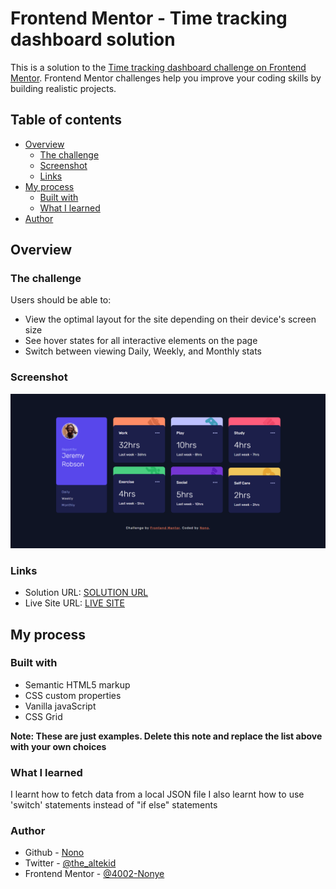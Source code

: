 # Frontend Mentor - Time tracking dashboard solution

This is a solution to the [Time tracking dashboard challenge on Frontend Mentor](https://www.frontendmentor.io/challenges/time-tracking-dashboard-UIQ7167Jw). Frontend Mentor challenges help you improve your coding skills by building realistic projects.

## Table of contents

- [Overview](#overview)
  - [The challenge](#the-challenge)
  - [Screenshot](#screenshot)
  - [Links](#links)
- [My process](#my-process)
  - [Built with](#built-with)
  - [What I learned](#what-i-learned)
- [Author](#author)

## Overview

### The challenge

Users should be able to:

- View the optimal layout for the site depending on their device's screen size
- See hover states for all interactive elements on the page
- Switch between viewing Daily, Weekly, and Monthly stats

### Screenshot

![PAGE SCREENSHOT](time-tracking-dashboard.png)

### Links

- Solution URL: [ SOLUTION URL ](https://www.frontendmentor.io/solutions/time-tracking-dashboard-ae5CUMvHty)
- Live Site URL: [ LIVE SITE ](https://4002-nonye.github.io/Time-tracking-dashboard/)

## My process

### Built with

- Semantic HTML5 markup
- CSS custom properties
- Vanilla javaScript
- CSS Grid

**Note: These are just examples. Delete this note and replace the list above with your own choices**

### What I learned

I learnt how to fetch data from a local JSON file
I also learnt how to use 'switch' statements instead of "if else" statements

### Author

- Github - [Nono](https://github.com/4002-Nonye)
- Twitter - [@the_altekid](https://twitter.com/the_altekid)
- Frontend Mentor - [@4002-Nonye](https://www.frontendmentor.io/profile/4002-Nonye)
